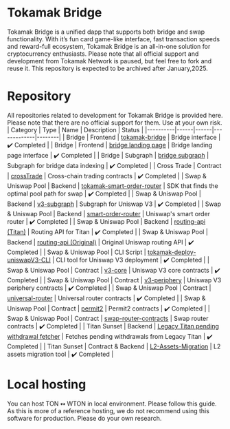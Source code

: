 # Tokamak Bridge
Tokamak Bridge is a unified dapp that supports both bridge and swap functionality. With it’s fun card game-like interface, fast transaction speeds and reward-full ecosystem, Tokamak Bridge is an all-in-one solution for cryptocurrency enthusiasts. Please note that all official support and development from Tokamak Network is paused, but feel free to fork and reuse it. This repository is expected to be archived after January,2025.
# Repository
All repositories related to development for Tokamak Bridge is provided here. Please note that there are no official support for them. Use at your own risk.
| Category | Type | Name | Description | Status |
|----------|------|------|-------------|--------|
| Bridge | Frontend | [tokamak-bridge](https://github.com/tokamak-network/tokamak-bridge) | Bridge interface | ✔️ Completed |
| Bridge | Frontend | [bridge landing page](https://github.com/tokamak-network/bridge-landing-page) | Bridge landing page interface | ✔️ Completed |
| Bridge | Subgraph | [bridge subgraph](https://github.com/tokamak-network/tokamak-bridge-subgraph) | Subgraph for bridge data indexing | ✔️ Completed |
| Cross Trade | Contract | [crossTrade](https://github.com/tokamak-network/crossTrade) | Cross-chain trading contracts | ✔️ Completed |
| Swap & Uniswap Pool | Backend | [tokamak-smart-order-router](https://github.com/tokamak-network/tokamak-smart-order-router) | SDK that finds the optimal pool path for swap | ✔️ Completed |
| Swap & Uniswap Pool | Backend | [v3-subgraph](https://github.com/Uniswap/v3-subgraph) | Subgraph for Uniswap V3 | ✔️ Completed |
| Swap & Uniswap Pool | Backend | [smart-order-router](https://github.com/Uniswap/smart-order-router) | Uniswap's smart order router | ✔️ Completed |
| Swap & Uniswap Pool | Backend | [routing-api (Titan)](https://github.com/tokamak-network/tokamak-routing-api) | Routing API for Titan | ✔️ Completed |
| Swap & Uniswap Pool | Backend | [routing-api (Original)](https://github.com/Uniswap/routing-api) | Original Uniswap routing API | ✔️ Completed |
| Swap & Uniswap Pool | CLI Script | [tokamak-deploy-uniswapV3-CLI](https://github.com/tokamak-network/tokamak-deploy-uniswapV3-CLI/tree/main/src/steps) | CLI tool for Uniswap V3 deployment | ✔️ Completed |
| Swap & Uniswap Pool | Contract | [v3-core](https://github.com/Uniswap/v3-core) | Uniswap V3 core contracts | ✔️ Completed |
| Swap & Uniswap Pool | Contract | [v3-periphery](https://github.com/Uniswap/v3-periphery) | Uniswap V3 periphery contracts | ✔️ Completed |
| Swap & Uniswap Pool | Contract | [universal-router](https://github.com/Uniswap/universal-router) | Universal router contracts | ✔️ Completed |
| Swap & Uniswap Pool | Contract | [permit2](https://github.com/Uniswap/permit2) | Permit2 contracts | ✔️ Completed |
| Swap & Uniswap Pool | Contract | [swap-router-contracts](https://github.com/Uniswap/swap-router-contracts) | Swap router contracts | ✔️ Completed |
| Titan Sunset | Backend | [Legacy Titan pending withdrawal fetcher](https://github.com/tokamak-network/legacy-titan-pending-tx-fetcher) | Fetches pending withdrawals from Legacy Titan | ✔️ Completed |
| Titan Sunset | Contract & Backend | [L2-Assets-Migration](https://github.com/tokamak-network/L2-Assets-Migration) | L2 assets migration tool | ✔️ Completed |
# Local hosting
You can host TON ↭ WTON in local environment. Please follow this guide. As this is more of a reference hosting, we do not recommend using this software for production. Please do your own research.
